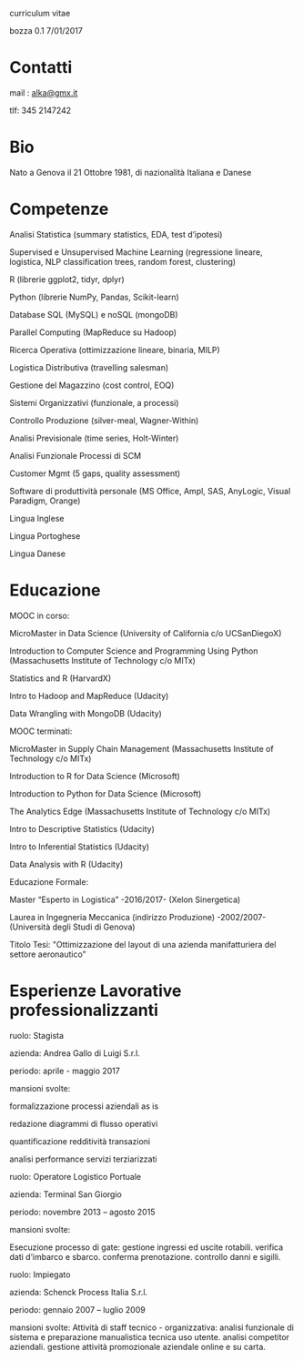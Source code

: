 curriculum vitae

bozza 0.1 7/01/2017

# Contatti

mail : alka@gmx.it

tlf: 345 2147242

# Bio

Nato a Genova il 21 Ottobre 1981, di nazionalità Italiana e Danese

# Competenze

Analisi Statistica (summary statistics, EDA, test d’ipotesi)

Supervised e Unsupervised Machine Learning (regressione lineare, logistica, NLP classification trees, random forest, clustering)

R (librerie ggplot2, tidyr, dplyr)

Python (librerie NumPy, Pandas, Scikit-learn)

Database SQL (MySQL) e noSQL (mongoDB)

Parallel Computing (MapReduce su Hadoop)

Ricerca Operativa (ottimizzazione lineare, binaria, MILP)

Logistica Distributiva (travelling salesman)

Gestione del Magazzino (cost control, EOQ) 

Sistemi Organizzativi (funzionale, a processi)

Controllo Produzione (silver-meal, Wagner-Within)

Analisi Previsionale (time series, Holt-Winter)

Analisi Funzionale Processi di SCM

Customer Mgmt (5 gaps, quality assessment)

Software di produttività personale (MS Office, Ampl, SAS, AnyLogic, Visual Paradigm, Orange)

Lingua Inglese

Lingua Portoghese

Lingua Danese

# Educazione

MOOC in corso:


MicroMaster in Data Science (University of California c/o UCSanDiegoX)


Introduction to Computer Science and Programming Using Python (Massachusetts Institute of Technology c/o MITx)


Statistics and R (HarvardX)


Intro to Hadoop and MapReduce (Udacity)


Data Wrangling with MongoDB (Udacity)


MOOC terminati:


MicroMaster in Supply Chain Management (Massachusetts Institute of Technology c/o MITx)


Introduction to R for Data Science (Microsoft)


Introduction to Python  for Data Science (Microsoft)


The Analytics Edge (Massachusetts Institute of Technology c/o MITx)


Intro to Descriptive Statistics (Udacity)


Intro to Inferential Statistics (Udacity)


Data Analysis with R (Udacity)


Educazione Formale: 


Master “Esperto in Logistica” -2016/2017- (Xelon Sinergetica)


Laurea in Ingegneria Meccanica (indirizzo Produzione) -2002/2007- (Università degli Studi di Genova)

Titolo Tesi: "Ottimizzazione del layout di una azienda manifatturiera del settore aeronautico"




# Esperienze Lavorative professionalizzanti


ruolo: Stagista

azienda: Andrea Gallo di Luigi S.r.l.

periodo: aprile - maggio 2017

mansioni svolte:

formalizzazione processi aziendali as is

redazione diagrammi di flusso operativi

quantificazione redditività transazioni

analisi performance servizi terziarizzati


ruolo: Operatore Logistico Portuale

azienda: Terminal San Giorgio

periodo: novembre 2013 – agosto 2015

mansioni svolte: 

Esecuzione processo di gate:
gestione ingressi ed uscite rotabili.
verifica dati d’imbarco e sbarco.
conferma prenotazione.
controllo danni e sigilli.

ruolo: Impiegato

azienda: Schenck Process Italia S.r.l.

periodo: gennaio 2007 – luglio 2009

mansioni svolte: Attività di staff tecnico - organizzativa:
analisi funzionale di sistema e 
preparazione manualistica tecnica uso utente.
analisi competitor aziendali.
gestione attività promozionale aziendale 
online e su carta.
